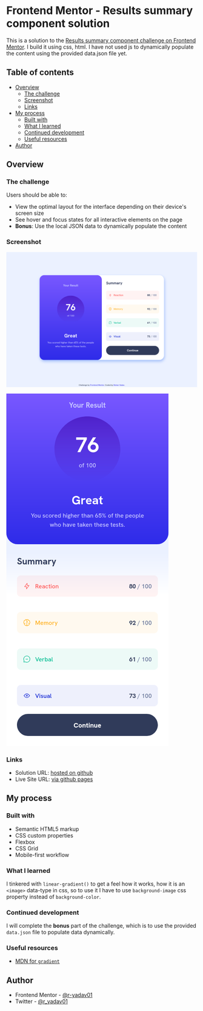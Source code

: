 # Frontend Mentor - Results summary component solution

This is a solution to the [Results summary component challenge on Frontend Mentor](https://www.frontendmentor.io/challenges/results-summary-component-CE_K6s0maV). I build it using css, html. I have not used js to dynamically populate the content using the provided data.json file yet.

## Table of contents

-   [Overview](#overview)
    -   [The challenge](#the-challenge)
    -   [Screenshot](#screenshot)
    -   [Links](#links)
-   [My process](#my-process)
    -   [Built with](#built-with)
    -   [What I learned](#what-i-learned)
    -   [Continued development](#continued-development)
    -   [Useful resources](#useful-resources)
-   [Author](#author)

## Overview

### The challenge

Users should be able to:

-   View the optimal layout for the interface depending on their device's screen size
-   See hover and focus states for all interactive elements on the page
-   **Bonus**: Use the local JSON data to dynamically populate the content

### Screenshot

![](./images/screenshot.png)

![](./images/screenshot-mobile.png)

### Links

-   Solution URL: [hosted on github](https://github.com/r-yadav01/fm-results-summary-component)
-   Live Site URL: [via github pages](https://r-yadav01.github.io/fm-results-summary-component/)

## My process

### Built with

-   Semantic HTML5 markup
-   CSS custom properties
-   Flexbox
-   CSS Grid
-   Mobile-first workflow

### What I learned

I tinkered with `linear-gradient()` to get a feel how it works, how it is an `<image>` data-type in css, so to use it I have to use `background-image` css property instead of `background-color`.

### Continued development

I will complete the **bonus** part of the challenge, which is to use the provided `data.json` file to populate data dynamically.

### Useful resources

-   [MDN for `gradient`](https://developer.mozilla.org/en-US/docs/Web/CSS/CSS_images/Using_CSS_gradients)

## Author

-   Frontend Mentor - [@r-yadav01](https://www.frontendmentor.io/profile/r-yadav01)
-   Twitter - [@r_yadav01](https://x.com/r_yadav01)
